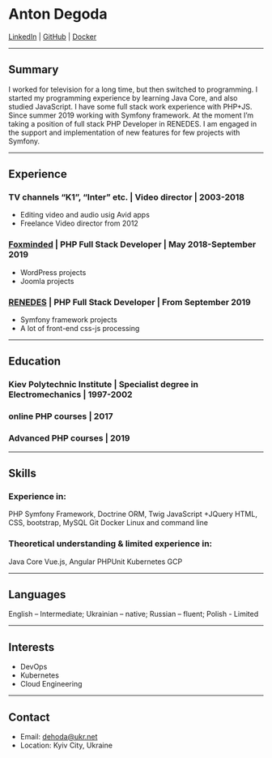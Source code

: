 # Anton Degoda

[LinkedIn](https://www.linkedin.com/in/degoda-anton) | [GitHub](https://github.com/AntinDehoda) | [Docker](https://hub.docker.com/u/antinonimus)

---

## Summary
I worked for television for a long time, but then switched to programming. I started my programming experience by learning Java Core, and also studied JavaScript. I have some full stack work experience with PHP+JS. Since summer 2019 working with Symfony framework.
At the moment I’m taking a position of full stack PHP Developer in RENEDES. 
I am engaged in the support and implementation of new features for few projects with Symfony.

---

## Experience

### TV channels “K1”, “Inter” etc. | Video director | 2003-2018

- Editing video and audio usig Avid apps
- Freelance Video director from 2012

### [Foxminded](https://foxminded.ua/) | PHP Full Stack Developer | May 2018-September 2019

- WordPress projects
- Joomla projects

### [RENEDES](https://www.renedes.com/) | PHP Full Stack Developer | From September 2019

- Symfony framework projects
- A lot of front-end css-js processing

---

## Education

### Kiev Polytechnic Institute | Specialist degree in Electromechanics | 1997-2002
### online PHP courses | 2017
### Advanced PHP courses | 2019

---

## Skills

### Experience in: ###
PHP
Symfony Framework, Doctrine ORM, Twig
JavaScript +JQuery
HTML, CSS, bootstrap, MySQL
Git
Docker
Linux and command line

### Theoretical understanding & limited experience in: ###
Java Core
Vue.js, Angular
PHPUnit
Kubernetes
GCP


---

## Languages

English – Intermediate;
Ukrainian – native;
Russian – fluent;
Polish - Limited

---

## Interests

- DevOps
- Kubernetes
- Cloud Engineering

---

## Contact

- Email: [dehoda@ukr.net](mailto:dehoda@ukr.net)
- Location: Kyiv City, Ukraine
